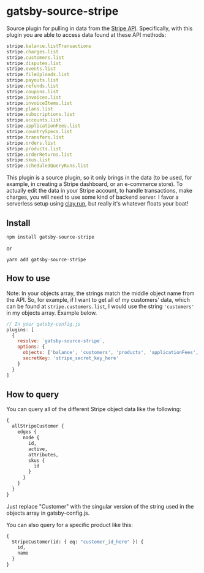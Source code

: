# gatsby-source-stripe

Source plugin for pulling in data from the [Stripe API](https://stripe.com/docs/api). Specifically, with this plugin you are able to access data found at these API methods:

```javascript
stripe.balance.listTransactions
stripe.charges.list
stripe.customers.list
stripe.disputes.list
stripe.events.list
stripe.fileUploads.list
stripe.payouts.list
stripe.refunds.list
stripe.coupons.list
stripe.invoices.list
stripe.invoiceItems.list
stripe.plans.list
stripe.subscriptions.list
stripe.accounts.list
stripe.applicationFees.list
stripe.countrySpecs.list
stripe.transfers.list
stripe.orders.list
stripe.products.list
stripe.orderReturns.list
stripe.skus.list
stripe.scheduledQueryRuns.list
```

This plugin is a source plugin, so it only brings in the data (to be used, for example, in creating a Stripe dashboard, or an e-commerce store). To actually edit the data in your Stripe account, to handle transactions, make charges, you will need to use some kind of backend server. I favor a serverless setup using [clay.run](https://clay.run), but really it's whatever floats your boat!

## Install

`npm install gatsby-source-stripe`

or

`yarn add gatsby-source-stripe`

## How to use

Note: In your objects array, the strings match the middle object name from the API. So, for example, if I want to get all of my customers' data, which can be found at `stripe.customers.list`, I would use the string `'customers'` in my objects array. Example below.

```javascript
// In your gatsby-config.js
plugins: [
  {
    resolve: `gatsby-source-stripe`,
    options: {
      objects: ['balance', 'customers', 'products', 'applicationFees', 'skus', 'subscriptions'],
      secretKey: 'stripe_secret_key_here'
    }
  }
]
```

## How to query

You can query all of the different Stripe object data like the following:

```graphql
{
  allStripeCustomer {
    edges {
      node {
        id,
        active,
        attributes,
        skus {
          id
        }
      }
    }
  }
}
```

Just replace "Customer" with the singular version of the string used in the objects array in gatsby-config.js.

You can also query for a specific product like this:

```graphql
{
  StripeCustomer(id: { eq: "customer_id_here" }) {
    id,
    name
  }
}
```

